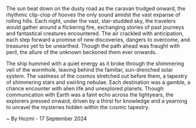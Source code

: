 
The sun beat down on the dusty road as the caravan trudged onward, the rhythmic clip-clop of hooves the only sound amidst the vast expanse of rolling hills. Each night, under the vast, star-studded sky, the travelers would gather around a flickering fire, exchanging stories of past journeys and fantastical creatures encountered. The air crackled with anticipation, each step forward a promise of new discoveries, dangers to overcome, and treasures yet to be unearthed. Though the path ahead was fraught with peril, the allure of the unknown beckoned them ever onwards.

The ship hummed with a quiet energy as it broke through the shimmering veil of the wormhole, leaving behind the familiar, sun-drenched solar system. The vastness of the cosmos stretched out before them, a tapestry of shimmering stars and swirling nebulae. Each destination was a gamble, a chance encounter with alien life and unexplored planets. Though communication with Earth was a faint echo across the lightyears, the explorers pressed onward, driven by a thirst for knowledge and a yearning to unravel the mysteries hidden within the cosmic tapestry. 

~ By Hozmi - 17 September 2024
